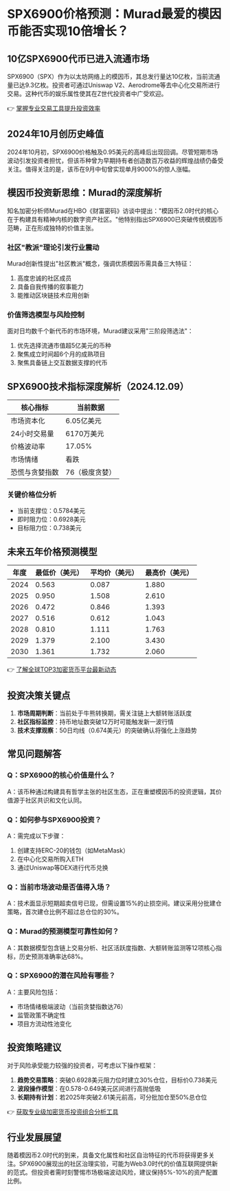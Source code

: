 # SPX6900价格预测：Murad最爱的模因币能否实现10倍增长？

## 10亿SPX6900代币已进入流通市场

SPX6900（SPX）作为以太坊网络上的模因币，其总发行量达10亿枚，当前流通量已达9.3亿枚。投资者可通过Uniswap V2、Aerodrome等去中心化交易所进行交易。这种代币的娱乐属性使其在Z世代投资者中广受欢迎。

👉 [掌握专业交易工具提升投资效率](https://bit.ly/okx_welcome)

## 2024年10月创历史峰值

2024年10月初，SPX6900价格触及0.95美元的高峰后出现回调。尽管短期市场波动引发投资者担忧，但该币种曾为早期持有者创造数百万收益的辉煌战绩仍备受关注。值得关注的是，该币在9月中旬曾实现单月9000%的惊人涨幅。

## 模因币投资新思维：Murad的深度解析

知名加密分析师Murad在HBO《财富密码》访谈中提出："模因币2.0时代的核心在于构建具有精神内核的数字资产社区。"他特别指出SPX6900已突破传统模因币范畴，正在形成独特的价值主张。

### 社区"教派"理论引发行业震动

Murad创新性提出"社区教派"概念，强调优质模因币需具备三大特征：
1. 高度忠诚的社区成员
2. 具备自我传播的叙事能力
3. 能推动区块链技术应用创新

### 价值筛选模型与风险控制

面对日均数千个新代币的市场环境，Murad建议采用"三阶段筛选法"：
1. 优先选择流通市值超5亿美元的币种
2. 聚焦成立时间超6个月的成熟项目
3. 聚焦具备链上交互数据支撑的代币

## SPX6900技术指标深度解析（2024.12.09）

| 核心指标          | 当前数据       |
|-------------------|---------------|
| 市场资本化        | 6.05亿美元    |
| 24小时交易量      | 6170万美元    |
| 价格波动率        | 17.05%        |
| 市场情绪          | 看跌          |
| 恐慌与贪婪指数    | 76（极度贪婪）|

### 关键价格位分析
- 当前支撑位：0.5784美元
- 即时阻力位：0.6928美元
- 目标阻力位：0.738美元

## 未来五年价格预测模型

| 年度   | 最低价（美元） | 平均价（美元） | 最高价（美元） |
|--------|----------------|----------------|----------------|
| 2024   | 0.563          | 0.087          | 1.880          |
| 2025   | 0.950          | 1.508          | 2.610          |
| 2026   | 0.472          | 0.846          | 1.393          |
| 2027   | 0.516          | 0.612          | 1.043          |
| 2028   | 0.810          | 1.111          | 1.763          |
| 2029   | 1.379          | 2.100          | 3.430          |
| 2030   | 1.361          | 1.732          | 2.060          |

👉 [了解全球TOP3加密货币平台最新动态](https://bit.ly/okx_welcome)

## 投资决策关键点

1. **市场周期判断**：当前处于牛熊转换期，需关注链上大额转账活跃度
2. **社区指标监控**：持币地址数突破12万时可能触发新一波行情
3. **技术支撑观察**：50日均线（0.674美元）的突破确认将强化上涨趋势

## 常见问题解答

### Q：SPX6900的核心价值是什么？
A：该币种通过构建具有哲学主张的社区生态，正在重塑模因币的投资逻辑，其价值源于社区共识和文化认同。

### Q：如何参与SPX6900投资？
A：需完成以下步骤：
1. 创建支持ERC-20的钱包（如MetaMask）
2. 在中心化交易所购入ETH
3. 通过Uniswap等DEX进行代币兑换

### Q：当前市场波动是否值得入场？
A：技术面显示短期超卖信号已现，但需设置15%的止损空间。建议采用分批建仓策略，首次建仓比例不超过总仓位的30%。

### Q：Murad的预测模型可靠性如何？
A：其数据模型包含链上交易分析、社区活跃度指数、大额转账监测等12项核心指标，历史预测准确率达68%。

### Q：SPX6900的潜在风险有哪些？
A：主要风险包括：
- 市场情绪极端波动（当前贪婪指数达76）
- 监管政策不确定性
- 项目方流动性池变化

## 投资策略建议

对于风险承受能力较强的投资者，可考虑以下操作框架：

1. **趋势交易策略**：突破0.6928美元阻力位时建立30%仓位，目标价0.738美元
2. **波段操作模型**：在0.578-0.649美元区间进行高抛低吸
3. **长期持有计划**：若2025年突破2.61美元前高，可分批加仓至50%总仓位

👉 [获取专业级加密货币投资组合分析工具](https://bit.ly/okx_welcome)

## 行业发展展望

随着模因币2.0时代的到来，具备文化属性和社区自治特征的代币将获得更多关注。SPX6900展现出的社区治理实验，可能为Web3.0时代的价值互联网提供新的范式。但投资者需时刻警惕市场极端波动风险，建议保持5%-10%的资产配置比例。